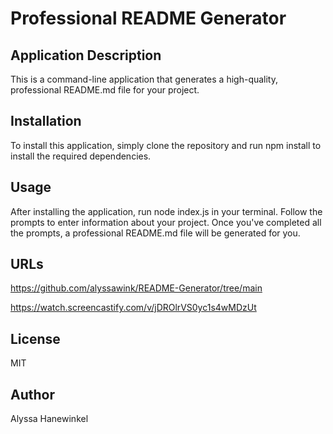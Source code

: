 # Professional README Generator

## Application Description
This is a command-line application that generates a high-quality, professional README.md file for your project.

## Installation
To install this application, simply clone the repository and run npm install to install the required dependencies.

## Usage
After installing the application, run node index.js in your terminal. Follow the prompts to enter information about your project. Once you've completed all the prompts, a professional README.md file will be generated for you.

## URLs
https://github.com/alyssawink/README-Generator/tree/main

https://watch.screencastify.com/v/jDROlrVS0yc1s4wMDzUt

## License
MIT

## Author
Alyssa Hanewinkel
